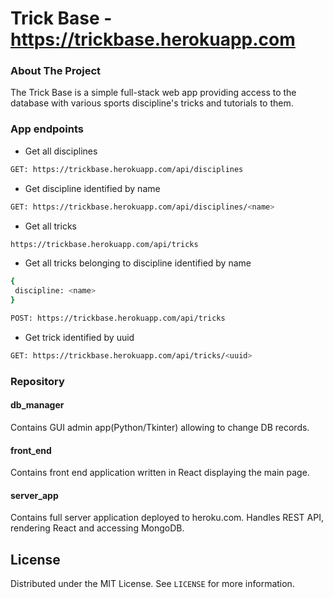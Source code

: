 # Trick Base - https://trickbase.herokuapp.com

<!-- ABOUT THE PROJECT -->
### About The Project

The Trick Base is a simple full-stack web app providing access to the database with various sports discipline's tricks and tutorials to them.  

### App endpoints
* Get all disciplines
```sh
GET: https://trickbase.herokuapp.com/api/disciplines
```
* Get discipline identified by name
```sh
GET: https://trickbase.herokuapp.com/api/disciplines/<name>
```
* Get all tricks
```sh
https://trickbase.herokuapp.com/api/tricks
```
 * Get all tricks belonging to discipline identified by name
```sh
{
 discipline: <name>
}
```
```sh
POST: https://trickbase.herokuapp.com/api/tricks
```
* Get trick identified by uuid
```sh
GET: https://trickbase.herokuapp.com/api/tricks/<uuid>
```


<!-- GETTING STARTED -->
### Repository
#### db_manager
Contains GUI admin app(Python/Tkinter) allowing to change DB records.
#### front_end
Contains front end application written in React displaying the main page.
#### server_app
Contains full server application deployed to heroku.com. Handles REST API, rendering React and accessing MongoDB.
<!-- LICENSE -->
## License
Distributed under the MIT License. See `LICENSE` for more information.


